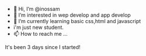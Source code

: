 - 👋 Hi, I’m @inossam
- 👀 I’m interested in wep develop and app develop
- 🌱 I’m currently learning basic css,html and javascript
- i'm just new student.
- 📫 How to reach me ...

<!---
inossam/inossam is a ✨ special ✨ repository because its `README.md` (this file) appears on your GitHub profile.
You can click the Preview link to take a look at your changes.
--->
It's been 3 days since I started!
